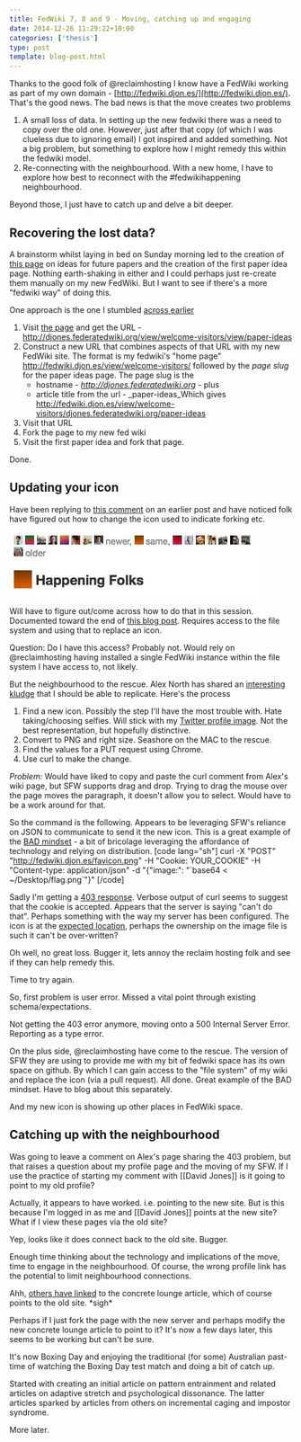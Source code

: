 ```yaml
---
title: FedWiki 7, 8 and 9 - Moving, catching up and engaging
date: 2014-12-26 11:29:22+10:00
categories: ['thesis']
type: post
template: blog-post.html
---
```

Thanks to the good folk of @reclaimhosting I know have a FedWiki working as part of my own domain - [http://fedwiki.djon.es/](http://fedwiki.djon.es/). That's the good news. The bad news is that the move creates two problems

1. A small loss of data. In setting up the new fedwiki there was a need to copy over the old one. However, just after that copy (of which I was clueless due to ignoring email) I got inspired and added something. Not a big problem, but something to explore how I might remedy this within the fedwiki model.
2. Re-connecting with the neighbourhood. With a new home, I have to explore how best to reconnect with the #fedwikihappening neighbourhood.

Beyond those, I just have to catch up and delve a bit deeper.

## Recovering the lost data?

A brainstorm whilst laying in bed on Sunday morning led to the creation of [this page](http://djones.federatedwiki.org/view/welcome-visitors/view/paper-ideas) on ideas for future papers and the creation of the first paper idea page. Nothing earth-shaking in either and I could perhaps just re-create them manually on my new FedWiki. But I want to see if there's a more "fedwiki way" of doing this.

One approach is the one I stumbled [across earlier](/blog2/2014/12/18/starting-to-write-for-fedwiki-daily-4-and-5/)

1. Visit [the page](http://djones.federatedwiki.org/view/welcome-visitors/view/paper-ideas) and get the URL - http://djones.federatedwiki.org/view/welcome-visitors/view/paper-ideas
2. Construct a new URL that combines aspects of that URL with my new FedWiki site. The format is my fedwiki's "home page" http://fedwiki.djon.es/view/welcome-visitors/ followed by the _page slug_ for the paper ideas page. The page slug is the
    - hostname - _http://djones.federatedwiki.org_ - plus
    - article title from the url - _paper-ideas_Which gives http://fedwiki.djon.es/view/welcome-visitors/djones.federatedwiki.org/paper-ideas
3. Visit that URL
4. Fork the page to my new fed wiki
5. Visit the first paper idea and fork that page.

Done.

## Updating your icon

Have been replying to [this comment](/blog2/2014/12/16/initial-steps-with-the-fedwikihappening-happening/#comment-7086) on an earlier post and have noticed folk have figured out how to change the icon used to indicate forking etc.

[![Happening Folks and fancy icons](images/15889765170_bd1d548df7.jpg)](https://www.flickr.com/photos/david_jones/15889765170 "Happening Folks and fancy icons by David Jones, on Flickr")

Will have to figure out/come across how to do that in this session. Documented toward the end of [this blog post](http://blog.jasongreen.net/2014/08/personal-wikis-a-how-to-including-better-icons/). Requires access to the file system and using that to replace an icon.

Question: Do I have this access? Probably not. Would rely on @reclaimhosting having installed a single FedWiki instance within the file system I have access to, not likely.

But the neighbourhood to the rescue. Alex North has shared an [interesting kludge](http://fedwiki.djon.es/view/welcome-visitors/view/recent-changes/catherine.uk.fedwikihappening.net/question-can-i-replace-this-opaque-coloured-square-with-a-picture-of-myself/alex.au.fedwikihappening.net/changing-your-flag) that I should be able to replicate. Here's the process

1. Find a new icon. Possibly the step I'll have the most trouble with. Hate taking/choosing selfies. Will stick with my [Twitter profile image](https://pbs.twimg.com/profile_images/3167763216/c60c5bdbacfbd62fdeeb2809daf843b1_bigger.jpeg). Not the best representation, but hopefully distinctive.
2. Convert to PNG and right size. Seashore on the MAC to the rescue.
3. Find the values for a PUT request using Chrome.
4. Use curl to make the change.

_Problem:_ Would have liked to copy and paste the curl comment from Alex's wiki page, but SFW supports drag and drop. Trying to drag the mouse over the page moves the paragraph, it doesn't allow you to select. Would have to be a work around for that.

So the command is the following. Appears to be leveraging SFW's reliance on JSON to communicate to send it the new icon. This is a great example of the [BAD mindset](/blog2/2014/09/21/breaking-bad-to-bridge-the-realityrhetoric-chasm/) - a bit of bricolage leveraging the affordance of technology and relying on distribution. \[code lang="sh"\] curl -X "POST" "http://fedwiki.djon.es/favicon.png" -H "Cookie: YOUR\_COOKIE" -H "Content-type: application/json" -d "{"image:": "\`base64 < ~/Desktop/flag.png\`"}" \[/code\]

Sadly I'm getting a [403 response](http://en.wikipedia.org/wiki/HTTP_403). Verbose output of curl seems to suggest that the cookie is accepted. Appears that the server is saying "can't do that". Perhaps something with the way my server has been configured. The icon is at the [expected location](http://fedwiki.djon.es/favicon.png), perhaps the ownership on the image file is such it can't be over-written?

Oh well, no great loss. Bugger it, lets annoy the reclaim hosting folk and see if they can help remedy this.

Time to try again.

So, first problem is user error. Missed a vital point through existing schema/expectations.

Not getting the 403 error anymore, moving onto a 500 Internal Server Error. Reporting as a type error.

On the plus side, @reclaimhosting have come to the rescue. The version of SFW they are using to provide me with my bit of fedwiki space has its own space on github. By which I can gain access to the "file system" of my wiki and replace the icon (via a pull request). All done. Great example of the BAD mindset. Have to blog about this separately.

And my new icon is showing up other places in FedWiki space.

## Catching up with the neighbourhood

Was going to leave a comment on Alex's page sharing the 403 problem, but that raises a question about my profile page and the moving of my SFW. If I use the practice of starting my comment with \[\[David Jones\]\] is it going to point to my old profile?

Actually, it appears to have worked. i.e. pointing to the new site. But is this because I'm logged in as me and \[\[David Jones\]\] points at the new site? What if I view these pages via the old site?

Yep, looks like it does connect back to the old site. Bugger.

Enough time thinking about the technology and implications of the move, time to engage in the neighbourhood. Of course, the wrong profile link has the potential to limit neighbourhood connections.

Ahh, [others have linked](http://fedwiki.djon.es/view/welcome-visitors/view/recent-changes/jenny.uk.fedwikihappening.net/movable-furniture) to the concrete lounge article, which of course points to the old site. \*sigh\*

Perhaps if I just fork the page with the new server and perhaps modify the new concrete lounge article to point to it? It's now a few days later, this seems to be working but can't be sure.

It's now Boxing Day and enjoying the traditional (for some) Australian past-time of watching the Boxing Day test match and doing a bit of catch up.

Started with creating an initial article on pattern entrainment and related articles on adaptive stretch and psychological dissonance. The latter articles sparked by articles from others on incremental caging and impostor syndrome.

More later.